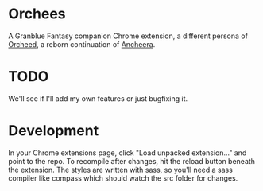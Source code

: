 # Orchees

A Granblue Fantasy companion Chrome extension, a different persona of [Orcheed](https://chrome.google.com/webstore/detail/orcheed/hgbfbpokmdladdjflkdhggogloedlllg), a reborn continuation of [Ancheera](https://github.com/Thessiah/Ancheera).

# TODO

We'll see if I'll add my own features or just bugfixing it.

# Development

In your Chrome extensions page, click "Load unpacked extension..." and point to the repo. To recompile after changes, hit the reload button beneath the extension. The styles are written with sass, so you'll need a sass compiler like compass which should watch the src folder for changes.